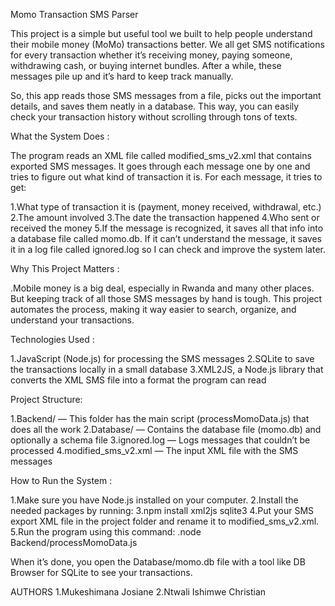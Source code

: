 Momo Transaction SMS Parser

 This project is a simple but useful tool we built to help people understand their mobile money (MoMo) transactions better. We all get SMS notifications for every transaction whether it’s receiving money, paying someone, withdrawing cash, or buying internet bundles. After a while, these messages pile up and it’s hard to keep track manually.

So, this app reads those SMS messages from a file, picks out the important details, and saves them neatly in a database. This way, you can easily check your transaction history without scrolling through tons of texts.

What the System Does :

The program reads an XML file called modified_sms_v2.xml that contains exported SMS messages. It goes through each message one by one and tries to figure out what kind of transaction it is.
For each message, it tries to get:

  1.What type of transaction it is (payment, money received, withdrawal, etc.)
  2.The amount involved
  3.The date the transaction happened
  4.Who sent or received the money
  5.If the message is recognized, it saves all that info into a database file called momo.db. If it can’t understand the message, it saves it in a log file called ignored.log so I can check and improve the system later.

Why This Project Matters :

 .Mobile money is a big deal, especially in Rwanda and many other places. But keeping track of all those SMS messages by hand is tough. This project automates the process, making it way easier to search, organize, and understand your 
  transactions.

Technologies Used :

  1.JavaScript (Node.js) for processing the SMS messages
  2.SQLite to save the transactions locally in a small database
  3.XML2JS, a Node.js library that converts the XML SMS file into a format the program can read

Project Structure:

  1.Backend/ — This folder has the main script (processMomoData.js) that does all the work
  2.Database/ — Contains the database file (momo.db) and optionally a schema file
  3.ignored.log — Logs messages that couldn’t be processed
  4.modified_sms_v2.xml — The input XML file with the SMS messages

How to Run the System :

  1.Make sure you have Node.js installed on your computer.
  2.Install the needed packages by running:
  3.npm install xml2js sqlite3
  4.Put your SMS export XML file in the project folder and rename it to modified_sms_v2.xml.
  5.Run the program using this command:
      .node Backend/processMomoData.js

When it’s done, you open the Database/momo.db file with a tool like DB Browser for SQLite to see your transactions.

AUTHORS
1.Mukeshimana Josiane
2.Ntwali Ishimwe Christian

